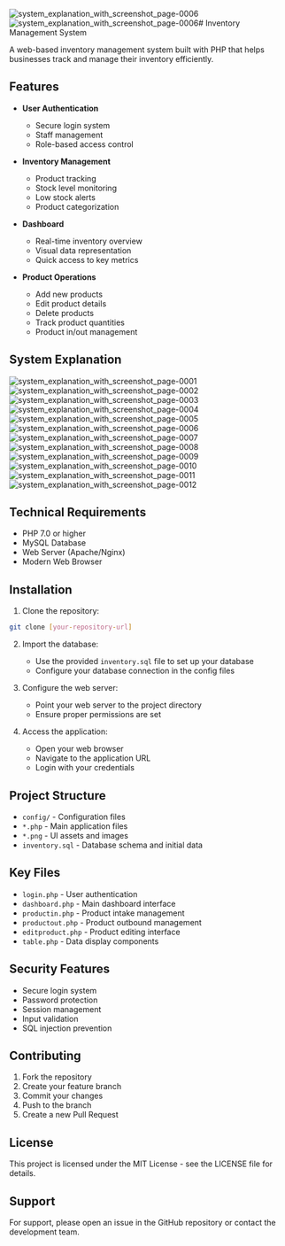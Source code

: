 ![system_explanation_with_screenshot_page-0006](https://github.com/user-attachments/assets/1f556751-ed27-4a95-8b4a-3f1b6674c742)![system_explanation_with_screenshot_page-0006](https://github.com/user-attachments/assets/88afb91e-4018-46f0-be4e-28789d2fc9a5)# Inventory Management System

A web-based inventory management system built with PHP that helps businesses track and manage their inventory efficiently.

## Features

- **User Authentication**
  - Secure login system
  - Staff management
  - Role-based access control

- **Inventory Management**
  - Product tracking
  - Stock level monitoring
  - Low stock alerts
  - Product categorization

- **Dashboard**
  - Real-time inventory overview
  - Visual data representation
  - Quick access to key metrics

- **Product Operations**
  - Add new products
  - Edit product details
  - Delete products
  - Track product quantities
  - Product in/out management

## System Explanation

![system_explanation_with_screenshot_page-0001](https://github.com/user-attachments/assets/fea5c837-e95c-451a-8e86-fd90c6b67c5d)
![system_explanation_with_screenshot_page-0002](https://github.com/user-attachments/assets/18b9e811-889b-4dc2-af1b-c2647d38d804)
![system_explanation_with_screenshot_page-0003](https://github.com/user-attachments/assets/170b042b-146e-41ce-978d-bb16d82210e9)
![system_explanation_with_screenshot_page-0004](https://github.com/user-attachments/assets/95dda599-1105-4c7c-8a1f-52b19aad3fb6)
![system_explanation_with_screenshot_page-0005](https://github.com/user-attachments/assets/cf6c314a-0519-4434-af5f-361eb6555a46)
![system_explanation_with_screenshot_page-0006](https://github.com/user-attachments/assets/05b89942-611e-4c53-a42b-0326e904311c)
![system_explanation_with_screenshot_page-0007](https://github.com/user-attachments/assets/60b97f71-3f22-44ee-a5d9-bc91c2fa4588)
![system_explanation_with_screenshot_page-0008](https://github.com/user-attachments/assets/c0848617-6945-42c1-9662-ec9d23cea1a4)
![system_explanation_with_screenshot_page-0009](https://github.com/user-attachments/assets/8df96e29-81fa-48ad-895d-8e6e0b0c3237)
![system_explanation_with_screenshot_page-0010](https://github.com/user-attachments/assets/9b5c8d9b-c457-4ac7-b30d-f9dad5fe609d)
![system_explanation_with_screenshot_page-0011](https://github.com/user-attachments/assets/871fdce6-d93c-4bec-9fda-07ff94377b4b)
![system_explanation_with_screenshot_page-0012](https://github.com/user-attachments/assets/5b045d5e-e888-4490-acf0-5b8da7914765)

## Technical Requirements

- PHP 7.0 or higher
- MySQL Database
- Web Server (Apache/Nginx)
- Modern Web Browser

## Installation

1. Clone the repository:
```bash
git clone [your-repository-url]
```

2. Import the database:
   - Use the provided `inventory.sql` file to set up your database
   - Configure your database connection in the config files

3. Configure the web server:
   - Point your web server to the project directory
   - Ensure proper permissions are set

4. Access the application:
   - Open your web browser
   - Navigate to the application URL
   - Login with your credentials

## Project Structure

- `config/` - Configuration files
- `*.php` - Main application files
- `*.png` - UI assets and images
- `inventory.sql` - Database schema and initial data

## Key Files

- `login.php` - User authentication
- `dashboard.php` - Main dashboard interface
- `productin.php` - Product intake management
- `productout.php` - Product outbound management
- `editproduct.php` - Product editing interface
- `table.php` - Data display components

## Security Features

- Secure login system
- Password protection
- Session management
- Input validation
- SQL injection prevention

## Contributing

1. Fork the repository
2. Create your feature branch
3. Commit your changes
4. Push to the branch
5. Create a new Pull Request

## License

This project is licensed under the MIT License - see the LICENSE file for details.

## Support

For support, please open an issue in the GitHub repository or contact the development team. 
